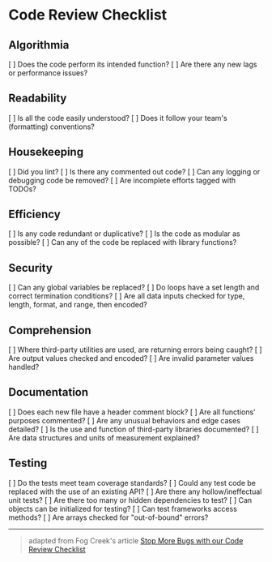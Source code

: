 # Code Review Checklist

## Algorithmia
[ ] Does the code perform its intended function?
[ ] Are there any new lags or performance issues?

## Readability
[ ] Is all the code easily understood?
[ ] Does it follow your team's (formatting) conventions?

## Housekeeping
[ ] Did you lint?
[ ] Is there any commented out code?
[ ] Can any logging or debugging code be removed?
[ ] Are incomplete efforts tagged with TODOs?

## Efficiency
[ ] Is any code redundant or duplicative?
[ ] Is the code as modular as possible?
[ ] Can any of the code be replaced with library functions?

## Security
[ ] Can any global variables be replaced?
[ ] Do loops have a set length and correct termination conditions?
[ ] Are all data inputs checked for type, length, format, and range, then encoded?

## Comprehension
[ ] Where third-party utilities are used, are returning errors being caught?
[ ] Are output values checked and encoded?
[ ] Are invalid parameter values handled?

## Documentation
[ ] Does each new file have a header comment block?
[ ] Are all functions' purposes commented?
[ ] Are any unusual behaviors and edge cases detailed?
[ ] Is the use and function of third-party libraries documented?
[ ] Are data structures and units of measurement explained?

## Testing
[ ] Do the tests meet team coverage standards?
[ ] Could any test code be replaced with the use of an existing API?
[ ] Are there any hollow/ineffectual unit tests?
[ ] Are there too many or hidden dependencies to test?
[ ] Can objects can be initialized for testing?
[ ] Can test frameworks access methods?
[ ] Are arrays checked for "out-of-bound" errors?

-----
> adapted from Fog Creek's article [Stop More Bugs with our Code Review Checklist](http://blog.fogcreek.com/increase-defect-detection-with-our-code-review-checklist-example/)

